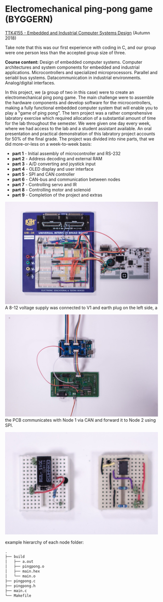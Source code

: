 # Electromechanical ping-pong game (BYGGERN)

[TTK4155 - Embedded and Industrial Computer Systems Design](https://www.ntnu.edu/studies/courses/TTK4155#tab=omEmnet) (Autumn 2018)

Take note that this was our first experience with coding in C, and our group were one person less than the accepted group size of three. 

**Course content:** Design of embedded computer systems. Computer architectures and system components for embedded and industrial applications. Microcontrollers and specialized microprocessors. Parallel and seriabl bus systems. Datacommunication in industrial environments. Analog/digital interfaces.

In this project, we (a group of two in this case) were to create an electromechanical ping pong game. The main challenge were to assemble the hardware components and develop software for the microcontrollers, making a fully functional embedded computer system that will enable you to play a "game of ping pong". The tern project was a rather comprehensive labratory exercise which required allocation of a substantial amount of time for the lab throughout the semester. We were given one day every week, where we had access to the lab and a student assistant available. An oral presentation and practical demonstration of this labratory project accounts for 50% of the final grade. The project was divided into nine parts, that we did more-or-less on a week-to-week basis:

* **part 1** - Initial assembly of microcontroller and RS-232
* **part 2** - Address decoding and external RAM
* **part 3** - A/D converting and joystick input
* **part 4** - OLED display and user interface
* **part 5** - SPI and CAN controller
* **part 6** - CAN-bus and communication between nodes
* **part 7** - Controlling servo and IR
* **part 8** - Controlling motor and solenoid
* **part 9** - Completion of the project and extras

![Node 1 (Atmega162) and the USB multifunction card](https://github.com/evenlwanvik-student/byggern/blob/master/images/node1.jfif)
A 8-12 voltage supply was connected to V1 and earth plug on the left side, a

![PCB (bottom) with several useful functions, and Node 2 (TOP, Atmega2560)](https://github.com/evenlwanvik-student/byggern/blob/master/images/node2.jfif)
the PCB communicates with Node 1 via CAN and forward it to Node 2 using SPI.

![Relay circuit (left) for the solenoid used to hit the ping pong ball and a filter (right) for the IR-sensors.](https://github.com/evenlwanvik-student/byggern/blob/master/images/pcb_relay_IR.jfif)

example hierarchy of each node folder:
```
.
├── build
│   ├── a.out
│   ├── pingpong.o
│   ├── main.hex
│   └── main.o
├── pingpong.c
├── pingpong.h
├── main.c
└── Makefile

```

